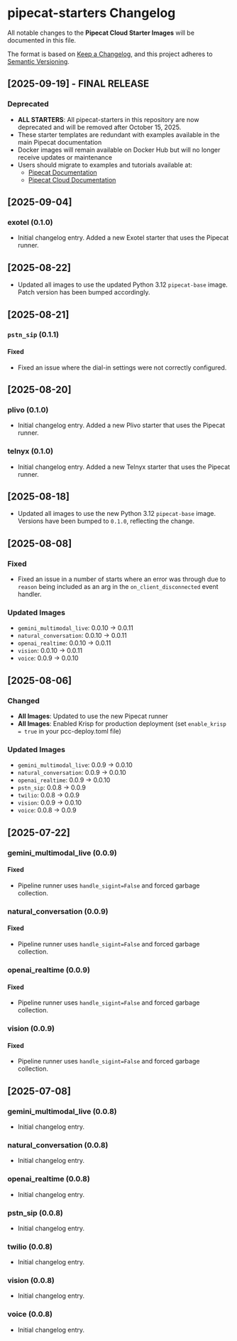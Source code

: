 # pipecat-starters Changelog

All notable changes to the **Pipecat Cloud Starter Images** will be documented in this file.

The format is based on [Keep a Changelog](https://keepachangelog.com/en/1.0.0/),
and this project adheres to [Semantic Versioning](https://semver.org/spec/v2.0.0.html).

## [2025-09-19] - FINAL RELEASE

### Deprecated

- **ALL STARTERS**: All pipecat-starters in this repository are now deprecated and will be removed after October 15, 2025.
- These starter templates are redundant with examples available in the main Pipecat documentation
- Docker images will remain available on Docker Hub but will no longer receive updates or maintenance
- Users should migrate to examples and tutorials available at:
  - [Pipecat Documentation](https://docs.pipecat.ai)
  - [Pipecat Cloud Documentation](https://docs.pipecat.ai/deployment/pipecat-cloud/introduction)

## [2025-09-04]

### exotel (0.1.0)

- Initial changelog entry. Added a new Exotel starter that uses the Pipecat
  runner.

## [2025-08-22]

- Updated all images to use the updated Python 3.12 `pipecat-base` image.
  Patch version has been bumped accordingly.

## [2025-08-21]

### `pstn_sip` (0.1.1)

#### Fixed

- Fixed an issue where the dial-in settings were not correctly configured.

## [2025-08-20]

### plivo (0.1.0)

- Initial changelog entry. Added a new Plivo starter that uses the Pipecat
  runner.

### telnyx (0.1.0)

- Initial changelog entry. Added a new Telnyx starter that uses the Pipecat
  runner.

## [2025-08-18]

- Updated all images to use the new Python 3.12 `pipecat-base` image. Versions
  have been bumped to `0.1.0`, reflecting the change.

## [2025-08-08]

### Fixed

- Fixed an issue in a number of starts where an error was through due to
  `reason` being included as an arg in the `on_client_disconnected` event
  handler.

### Updated Images

- `gemini_multimodal_live`: 0.0.10 → 0.0.11
- `natural_conversation`: 0.0.10 → 0.0.11
- `openai_realtime`: 0.0.10 → 0.0.11
- `vision`: 0.0.10 → 0.0.11
- `voice`: 0.0.9 → 0.0.10

## [2025-08-06]

### Changed

- **All Images**: Updated to use the new Pipecat runner
- **All Images**: Enabled Krisp for production deployment (set `enable_krisp = true` in your pcc-deploy.toml file)

### Updated Images

- `gemini_multimodal_live`: 0.0.9 → 0.0.10
- `natural_conversation`: 0.0.9 → 0.0.10
- `openai_realtime`: 0.0.9 → 0.0.10
- `pstn_sip`: 0.0.8 → 0.0.9
- `twilio`: 0.0.8 → 0.0.9
- `vision`: 0.0.9 → 0.0.10
- `voice`: 0.0.8 → 0.0.9

## [2025-07-22]

### gemini_multimodal_live (0.0.9)

#### Fixed

- Pipeline runner uses `handle_sigint=False` and forced garbage collection.

### natural_conversation (0.0.9)

#### Fixed

- Pipeline runner uses `handle_sigint=False` and forced garbage collection.

### openai_realtime (0.0.9)

#### Fixed

- Pipeline runner uses `handle_sigint=False` and forced garbage collection.

### vision (0.0.9)

#### Fixed

- Pipeline runner uses `handle_sigint=False` and forced garbage collection.

## [2025-07-08]

### gemini_multimodal_live (0.0.8)

- Initial changelog entry.

### natural_conversation (0.0.8)

- Initial changelog entry.

### openai_realtime (0.0.8)

- Initial changelog entry.

### pstn_sip (0.0.8)

- Initial changelog entry.

### twilio (0.0.8)

- Initial changelog entry.

### vision (0.0.8)

- Initial changelog entry.

### voice (0.0.8)

- Initial changelog entry.

